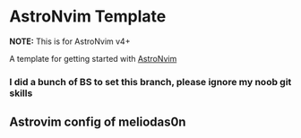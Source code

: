 # AstroNvim Template

**NOTE:** This is for AstroNvim v4+

A template for getting started with [AstroNvim](https://github.com/AstroNvim/AstroNvim)

### I did a bunch of BS to set this branch, please ignore my noob git skills

## Astrovim config of meliodas0n
